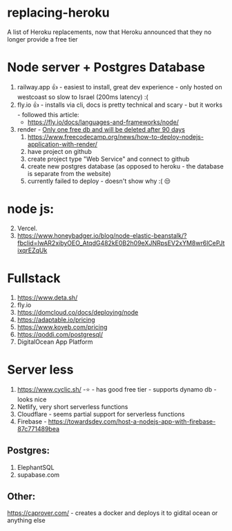 # replacing-heroku
A list of Heroku replacements, now that Heroku announced that they no longer provide a free tier

# Node server + Postgres Database
1. railway.app 👍 - easiest to install, great dev experience - only hosted on westcoast so slow to Israel (200ms latency) :(
2. fly.io 👍 - installs via cli, docs is pretty technical and scary - but it works - followed this article:
   * https://fly.io/docs/languages-and-frameworks/node/
3. render - [Only one free db and will be deleted after 90 days](https://render.com/docs/free#free-postgresql-databases)
   1. https://www.freecodecamp.org/news/how-to-deploy-nodejs-application-with-render/
   2. have project on github
   3. create project type "Web Service" and connect to github
   4. create new postgres database (as opposed to heroku - the database is separate from the website)
   5. currently failed to deploy - doesn't show why :( 😒



# node js:
2. Vercel.
3. https://www.honeybadger.io/blog/node-elastic-beanstalk/?fbclid=IwAR2xibyOEO_AtqdG482kE0B2h09eXJNRpsEV2xYM8wr6lCePJtixqrEZqUk

# Fullstack
1. https://www.deta.sh/
2. fly.io
2. https://domcloud.co/docs/deploying/node
2. https://adaptable.io/pricing
2. https://www.koyeb.com/pricing
2. https://qoddi.com/postgresql/
3. DigitalOcean App Platform


# Server less
1. https://www.cyclic.sh/ -⭐ - has good free tier - supports dynamo db - looks nice
2. Netlify, very short serverless functions
3. Cloudflare - seems partial support for serverless functions
4. Firebase - https://towardsdev.com/host-a-nodejs-app-with-firebase-87c771489bea


## Postgres:
1. ElephantSQL
2. supabase.com

## Other:
https://caprover.com/ - creates a docker and deploys it to gidital ocean or anything else
